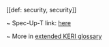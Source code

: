 [[def: security, security]]

~ Spec-Up-T link: <a href='https://weboftrust.github.io/WOT-terms/docs/glossary/security'>here</a>

~ More in <a href="https://weboftrust.github.io/WOT-terms/docs/glossary/security">extended KERI glossary</a>
